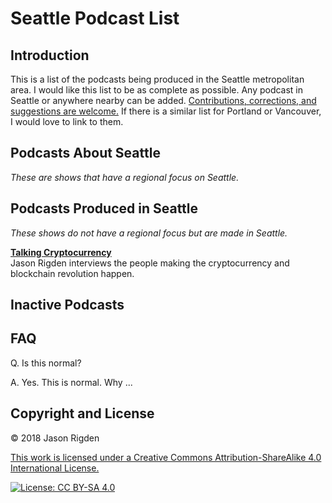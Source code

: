# Seattle Podcast List

## Introduction

This is a list of the podcasts being produced in the Seattle metropolitan area. I would like this list to be as complete as possible.  Any podcast in Seattle or anywhere nearby can be added.  [Contributions, corrections, and suggestions are welcome.](https://github.com/jrigden/seattle-podcast-list/issues "Contributions, corrections, and suggestions are welcome.")  If there is a similar list for Portland or Vancouver, I would love to link to them.

## Podcasts About Seattle
*These are shows that have a regional focus on Seattle.*

## Podcasts Produced in Seattle
*These shows do not have a regional focus but are made in Seattle.*

**[Talking Cryptocurrency](https://jasonrigden.com/categories/talking-cryptocurrency)**  
Jason Rigden interviews the people making the cryptocurrency and blockchain revolution happen.

## Inactive Podcasts


## FAQ

Q. Is this normal?

A. Yes. This is normal. Why ...

## Copyright and License
© 2018 Jason Rigden

[This work is licensed under a Creative Commons Attribution-ShareAlike 4.0 International License.](https://creativecommons.org/licenses/by-sa/4.0/ "This work is licensed under a Creative Commons Attribution-ShareAlike 4.0 International License.")

[![License: CC BY-SA 4.0](https://i.creativecommons.org/l/by-sa/4.0/88x31.png)](https://creativecommons.org/licenses/by-sa/4.0/)


